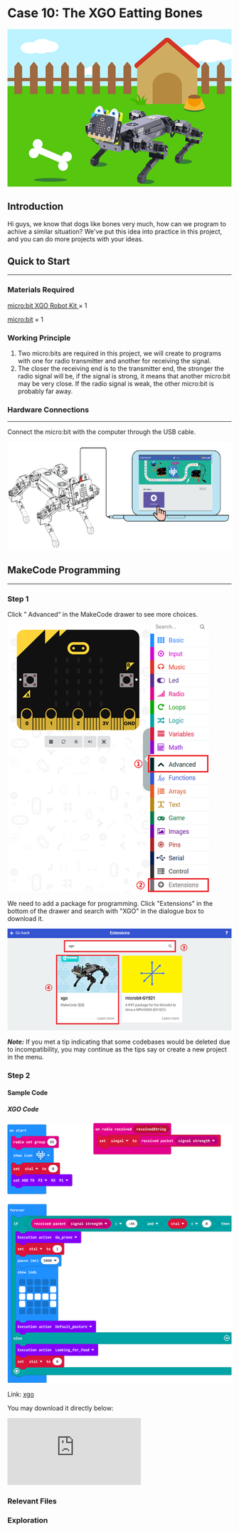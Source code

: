 # Case 10: The XGO Eatting Bones

![](./images/xgo-10-1.png)

## Introduction

Hi guys, we know that dogs like bones very much, how can we program to achive a similar situation? We've put this idea into practice in this project, and you can do more projects with your ideas.

## Quick to Start
---
### Materials Required

[micro:bit XGO Robot Kit ](https://www.elecfreaks.com/micro-bit-xgo-robot-kit.html) × 1

[micro:bit](https://www.elecfreaks.com/micro-bit/board.html) × 1

### Working Principle

1. Two micro:bits are required in this project, we will create to programs with one for radio transmitter and another for receiving the signal.
2. The closer the receiving end is to the transmitter end, the stronger the radio signal will be, if the signal is strong, it means that another micro:bit may be very close.
   If the radio signal is weak, the other micro:bit is probably far away.

### Hardware Connections
---
Connect the micro:bit with the computer through the USB cable.

![](./images/microbit-xgo-robot-kit-22.png)

## MakeCode  Programming
---
### Step 1

Click ” Advanced“ in the MakeCode drawer to see more choices.



![](./images/microbit-xgo-robot-kit-10.png)

We need to add a package for programming. Click "Extensions" in the bottom of the drawer and search with "XGO" in the dialogue box to download it.

![](./images/microbit-xgo-robot-kit-11.png)

***Note:***  If you met a tip indicating that some codebases would be deleted due to incompatibility, you may continue as the tips say or create a new project in the menu.

### Step 2

#### Sample Code

##### XGO Code

![](./images/case10-1.png)

Link: [xgo](https://makecode.microbit.org/_Lhrhbp7dDb1M)


You may download it directly below:

<div
    style={{
        position: 'relative',
        paddingBottom: '60%',
        overflow: 'hidden',
    }}
>
    <iframe
        src="https://makecode.microbit.org/_V4YJ2i9LkYoi"
        frameborder="0"
        sandbox="allow-popups allow-forms allow-scripts allow-same-origin"
        style={{
            position: 'absolute',
            width: '100%',
            height: '100%',
        }}
    />
</div>

##### “ Bones“ Code

![](./images/xgo-10-2.png)

Link: [Bones](https://makecode.microbit.org/_dLc2HV21M64H)


You may download it directly below:

<div
    style={{
        position: 'relative',
        paddingBottom: '60%',
        overflow: 'hidden',
    }}
>
    <iframe
        src="https://makecode.microbit.org/_V4YJ2i9LkYoi"
        frameborder="0"
        sandbox="allow-popups allow-forms allow-scripts allow-same-origin"
        style={{
            position: 'absolute',
            width: '100%',
            height: '100%',
        }}
    />
</div>

### Projects Display

<iframe width="560" height="315" src="https://www.youtube.com/embed/BBky7V8xY_c" title="YouTube video player" frameborder="0" allow="accelerometer; autoplay; clipboard-write; encrypted-media; gyroscope; picture-in-picture" allowfullscreen></iframe>

### Relevant Files


### Exploration
